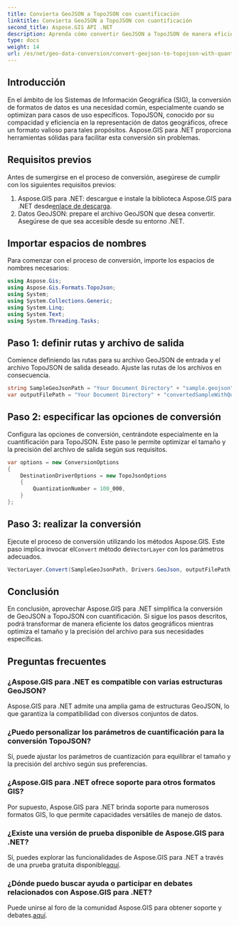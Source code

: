```yaml
---
title: Convierta GeoJSON a TopoJSON con cuantificación
linktitle: Convierta GeoJSON a TopoJSON con cuantificación
second_title: Aspose.GIS API .NET
description: Aprenda cómo convertir GeoJSON a TopoJSON de manera eficiente con cuantificación usando Aspose.GIS para .NET, optimizando el tamaño y la precisión del archivo.
type: docs
weight: 14
url: /es/net/geo-data-conversion/convert-geojson-to-topojson-with-quantization/
---
```

## Introducción
En el ámbito de los Sistemas de Información Geográfica (SIG), la conversión de formatos de datos es una necesidad común, especialmente cuando se optimizan para casos de uso específicos. TopoJSON, conocido por su compacidad y eficiencia en la representación de datos geográficos, ofrece un formato valioso para tales propósitos. Aspose.GIS para .NET proporciona herramientas sólidas para facilitar esta conversión sin problemas.
## Requisitos previos
Antes de sumergirse en el proceso de conversión, asegúrese de cumplir con los siguientes requisitos previos:
1.  Aspose.GIS para .NET: descargue e instale la biblioteca Aspose.GIS para .NET desde[enlace de descarga](https://releases.aspose.com/gis/net/).
2. Datos GeoJSON: prepare el archivo GeoJSON que desea convertir. Asegúrese de que sea accesible desde su entorno .NET.

## Importar espacios de nombres
Para comenzar con el proceso de conversión, importe los espacios de nombres necesarios:
```csharp
using Aspose.Gis;
using Aspose.Gis.Formats.TopoJson;
using System;
using System.Collections.Generic;
using System.Linq;
using System.Text;
using System.Threading.Tasks;
```
## Paso 1: definir rutas y archivo de salida
Comience definiendo las rutas para su archivo GeoJSON de entrada y el archivo TopoJSON de salida deseado. Ajuste las rutas de los archivos en consecuencia.
```csharp
string SampleGeoJsonPath = "Your Document Directory" + "sample.geojson";
var outputFilePath = "Your Document Directory" + "convertedSampleWithQuantization_out.topojson";
```
## Paso 2: especificar las opciones de conversión
Configura las opciones de conversión, centrándote especialmente en la cuantificación para TopoJSON. Este paso le permite optimizar el tamaño y la precisión del archivo de salida según sus requisitos.
```csharp
var options = new ConversionOptions
{
    DestinationDriverOptions = new TopoJsonOptions
    {
        QuantizationNumber = 100_000,
    }
};
```
## Paso 3: realizar la conversión
 Ejecute el proceso de conversión utilizando los métodos Aspose.GIS. Este paso implica invocar el`Convert` método de`VectorLayer` con los parámetros adecuados.
```csharp
VectorLayer.Convert(SampleGeoJsonPath, Drivers.GeoJson, outputFilePath, Drivers.TopoJson, options);
```

## Conclusión
En conclusión, aprovechar Aspose.GIS para .NET simplifica la conversión de GeoJSON a TopoJSON con cuantificación. Si sigue los pasos descritos, podrá transformar de manera eficiente los datos geográficos mientras optimiza el tamaño y la precisión del archivo para sus necesidades específicas.
## Preguntas frecuentes
### ¿Aspose.GIS para .NET es compatible con varias estructuras GeoJSON?
Aspose.GIS para .NET admite una amplia gama de estructuras GeoJSON, lo que garantiza la compatibilidad con diversos conjuntos de datos.
### ¿Puedo personalizar los parámetros de cuantificación para la conversión TopoJSON?
Sí, puede ajustar los parámetros de cuantización para equilibrar el tamaño y la precisión del archivo según sus preferencias.
### ¿Aspose.GIS para .NET ofrece soporte para otros formatos GIS?
Por supuesto, Aspose.GIS para .NET brinda soporte para numerosos formatos GIS, lo que permite capacidades versátiles de manejo de datos.
### ¿Existe una versión de prueba disponible de Aspose.GIS para .NET?
 Sí, puedes explorar las funcionalidades de Aspose.GIS para .NET a través de una prueba gratuita disponible[aquí](https://releases.aspose.com/).
### ¿Dónde puedo buscar ayuda o participar en debates relacionados con Aspose.GIS para .NET?
 Puede unirse al foro de la comunidad Aspose.GIS para obtener soporte y debates.[aquí](https://forum.aspose.com/c/gis/33).